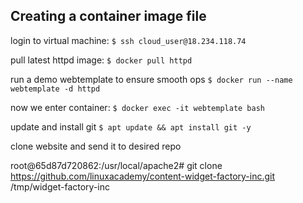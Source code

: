 ## Creating a container image file

login to virtual machine: `$ ssh cloud_user@18.234.118.74`

pull latest httpd image: `$ docker pull httpd`

run a demo webtemplate to ensure smooth ops `$ docker run --name webtemplate -d httpd`

now we enter container: `$ docker exec -it webtemplate bash`

update and install git `$ apt update && apt install git -y`


clone website and send it to desired repo 

root@65d87d720862:/usr/local/apache2# git clone  https://github.com/linuxacademy/content-widget-factory-inc.git /tmp/widget-factory-inc


